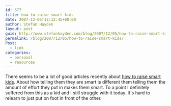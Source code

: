 ```yaml
---
id: 677
title: how to raise smart kids
date: 2007-12-05T12:12:45+00:00
author: Stefan Hayden
layout: post
guid: http://www.stefanhayden.com/blog/2007/12/05/how-to-raise-smart-kids/
permalink: /blog/2007/12/05/how-to-raise-smart-kids/
Post:
  - link
categories:
  - personal
  - resources
---
```

There seems to be a lot of good articles recently about <a href="http://www.sciam.com/article.cfm?id=the-secret-to-raising-smart-kids&amp;print=true">how to raise smart kids</a>. About how telling them they are smart is different them telling them the amount of effort they put in makes them smart. To a point I definitely suffered from this as a kid and I still struggle with it today. It's hard to relearn to just put on foot in front of the other.